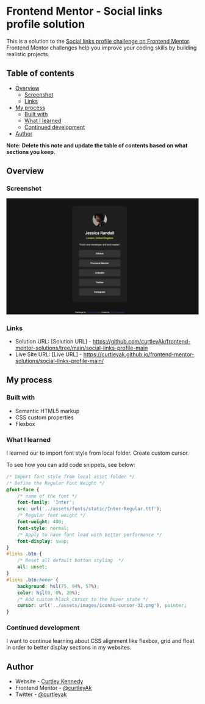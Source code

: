 # Frontend Mentor - Social links profile solution

This is a solution to the [Social links profile challenge on Frontend Mentor](https://www.frontendmentor.io/challenges/social-links-profile-UG32l9m6dQ). Frontend Mentor challenges help you improve your coding skills by building realistic projects. 

## Table of contents

- [Overview](#overview)
  - [Screenshot](#screenshot)
  - [Links](#links)
- [My process](#my-process)
  - [Built with](#built-with)
  - [What I learned](#what-i-learned)
  - [Continued development](#continued-development)
- [Author](#author)

**Note: Delete this note and update the table of contents based on what sections you keep.**

## Overview

### Screenshot

![Project Screenshot](<Screenshot 2025-05-04 at 13.10.57.png>)

### Links

- Solution URL: [Solution URL] - https://github.com/curtleyAk/frontend-mentor-solutions/tree/main/social-links-profile-main
- Live Site URL: [Live URL] - https://curtleyak.github.io/frontend-mentor-solutions/social-links-profile-main/

## My process

### Built with

- Semantic HTML5 markup
- CSS custom properties
- Flexbox


### What I learned

I learned our to import font style from local folder. Create custom cursor.

To see how you can add code snippets, see below:

```css
/* Import font style from local asset folder */
/* Define the Regular Font Weight */
@font-face {
    /* name of the font */
    font-family: 'Inter';
    src: url('../assets/fonts/static/Inter-Regular.ttf');
    /* Regular font weight */
    font-weight: 400;
    font-style: normal;
    /* Apply to have font load with better performance */
    font-display: swap;
}
#links .btn {
    /* Reset all default button styling  */
    all: unset;
}
#links .btn:hover {
    background: hsl(75, 94%, 57%);
    color: hsl(0, 0%, 20%);
    /* Add custom black cursor to the hover state */
    cursor: url('../assets/images/icons8-cursor-32.png'), pointer;
}

```

### Continued development

I want to continue learning about CSS alignment like flexbox, grid and float in order to better display sections
in my websites.


## Author

- Website - [Curtley Kennedy](https://github.com/curtleyAk/)
- Frontend Mentor - [@curtleyAk](https://www.frontendmentor.io/profile/curtleyAk)
- Twitter - [@curtleyak](https://www.twitter.com/curtleyak)